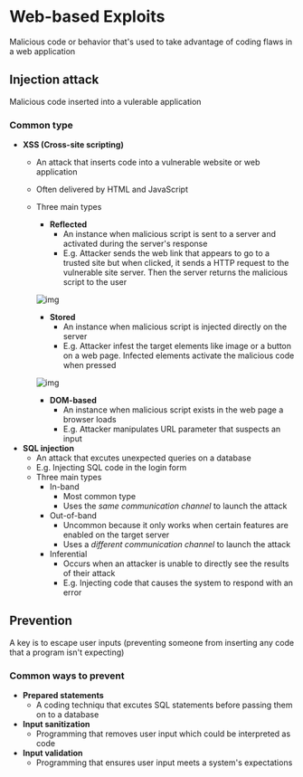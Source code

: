 # Web-based Exploits

Malicious code or behavior that's used to take advantage of coding flaws in a web application

## Injection attack

Malicious code inserted into a vulerable application

### Common type

- **XSS (Cross-site scripting)**
  - An attack that inserts code into a vulnerable website or web application
  - Often delivered by HTML and JavaScript
  - Three main types
    - **Reflected**
      - An instance when malicious script is sent to a server and activated during the server's response
      - E.g. Attacker sends the web link that appears to go to a trusted site but when clicked, it sends a HTTP request to the vulnerable site server. Then the server returns the malicious script to the user

    ![img](https://media.geeksforgeeks.org/wp-content/uploads/20190516153002/reflectedXSS.png)

    - **Stored**
      - An instance when malicious script is injected directly on the server
      - E.g. Attacker infest the target elements like image or a button on a web page. Infected elements activate the malicious code when pressed

    ![img](https://media.geeksforgeeks.org/wp-content/cdn-uploads/20190516153259/StoredXSS.png)

    - **DOM-based**
      - An instance when malicious script exists in the web page a browser loads
      - E.g. Attacker manipulates URL parameter that suspects an input
- **SQL injection**
  - An attack that excutes unexpected queries on a database
  - E.g. Injecting SQL code in the login form
  - Three main types
    - In-band
      - Most common type
      - Uses the *same communication channel* to launch the attack
    - Out-of-band
      - Uncommon because it only works when certain features are enabled on the target server
      - Uses a *different communication channel* to launch the attack
    - Inferential
      - Occurs when an attacker is unable to directly see the results of their attack
      - E.g. Injecting code that causes the system to respond with an error

## Prevention

A key is to escape user inputs (preventing someone from inserting any code that a program isn't expecting)

### Common ways to prevent

- **Prepared statements**
  - A coding techniqu that excutes SQL statements before passing them on to a database
- **Input sanitization**
  - Programming that removes user input which could be interpreted as code
- **Input validation**
  - Programming that ensures user input meets a system's expectations